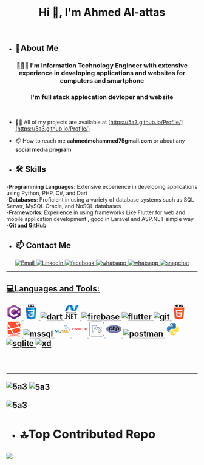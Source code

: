 <h1 align="center" style='color=red'>Hi 👋, I'm Ahmed Al-attas</h1><br>

- ## 🧑About Me
<h3 align="center">👋👨‍💻 I'm Information Technology Engineer with extensive experience in developing applications and websites for computers and smartphone</h3>
<h3 align="center">I'm full stack applecation devloper and website</h3><br>


- 👨‍💻 All of my projects are available at [https://5a3.github.io/Profile/](https://5a3.github.io/Profile/)

- 📫 How to reach me **aahmedmohammed75gmail.com** or about any **social media program**
- ## 🛠️ Skills
-**Programming Languages**: Extensive experience in developing applications using Python, PHP, C#, and Dart<br> 
-**Databases**: Proficient in using a variety of database systems such as SQL Server, MySQL Oracle, and NoSQL databases<br> 
-**Frameworks**: Experience in using frameworks Like Flutter for web and mobile application development , good in Laravel and ASP.NET simple way<br> 
-**Git and GitHub**

- ## 📫 Contact Me
 <p align="center">
  <a href="mailto:aahmedmohammed75gmail.com@gmail.com">
    <img src="https://img.icons8.com/color/48/000000/email.png" alt="Email" width="40" height="40"/>
  </a>
  <a href="https://ye.linkedin.com/in/ahmed-mohammed-alattas-528b8627a?trk=people-guest_people_search-card">
    <img src="https://img.icons8.com/color/48/000000/linkedin.png" alt="LinkedIn" width="40" height="40"/>
  </a>
 <a href="https://www.instagram.com/AHMED_ALATTAS910/"style="--i:8"
    <img src="https://img.icons8.com/color/48/000000/instagram.png" alt="instagram" width="40" height="40"/>
  </a>
     <a href="https://www.facebook.com/people/%D8%A3%D8%AD%D9%85%D8%AF-%D8%A7%D9%84%D8%B9%D8%B7%D8%A7%D8%B3/pfbid0k8TmdPYmUZrsdcN5crMQBcBuRWtgyJmn9eMQqTncFbC3ZjviVaaaSiNuAQkRpMpXl/?mibextid=ZbWKwL" </a>
   <img src="https://img.icons8.com/color/48/000000/facebook" alt="facebook" width="40" height="40"/>
  <a href="https://api.whatsapp.com/send?phone=+967716226912"style="--i:8"</a>
     <img src="https://img.icons8.com/color/48/000000/whatsapp" alt="whatsapp" width="40" height="40"/>
     <a href="https://github.com/5a3"style="--i:8"</a>
     <img src="https://img.icons8.com/color/48/000000/github" alt="whatsapp" width="40" height="40"/>
    <a href="https://www.snapchat.com/add/a3ats?share_id=RcrITGti-zw&locale=ar-EG"style="--i:8"  </a>
     <img src="https://img.icons8.com/color/48/000000/snapchat" alt="snapchat" width="40" height="40"/>
    
</p>
<hr>
<h2 align="left">💻Languages and Tools:
<!-- Badges from https://github.com/Ileriayo/markdown-badges -->
<p align="left"> <a href="https://www.w3schools.com/cs/" target="_blank" rel="noreferrer"> <img src="https://raw.githubusercontent.com/devicons/devicon/master/icons/csharp/csharp-original.svg" alt="csharp" width="40" height="40"/> </a> <a href="https://www.w3schools.com/css/" target="_blank" rel="noreferrer"> <img src="https://raw.githubusercontent.com/devicons/devicon/master/icons/css3/css3-original-wordmark.svg" alt="css3" width="40" height="40"/> </a> <a href="https://dart.dev" target="_blank" rel="noreferrer"> <img src="https://www.vectorlogo.zone/logos/dartlang/dartlang-icon.svg" alt="dart" width="40" height="40"/> </a> <a href="https://dotnet.microsoft.com/" target="_blank" rel="noreferrer"> <img src="https://raw.githubusercontent.com/devicons/devicon/master/icons/dot-net/dot-net-original-wordmark.svg" alt="dotnet" width="40" height="40"/> </a> <a href="https://firebase.google.com/" target="_blank" rel="noreferrer"> <img src="https://www.vectorlogo.zone/logos/firebase/firebase-icon.svg" alt="firebase" width="40" height="40"/> </a> <a href="https://flutter.dev" target="_blank" rel="noreferrer"> <img src="https://www.vectorlogo.zone/logos/flutterio/flutterio-icon.svg" alt="flutter" width="40" height="40"/> </a> <a href="https://git-scm.com/" target="_blank" rel="noreferrer"> <img src="https://www.vectorlogo.zone/logos/git-scm/git-scm-icon.svg" alt="git" width="40" height="40"/> </a> <a href="https://www.w3.org/html/" target="_blank" rel="noreferrer"> <img src="https://raw.githubusercontent.com/devicons/devicon/master/icons/html5/html5-original-wordmark.svg" alt="html5" width="40" height="40"/> </a> <a href="https://laravel.com/" target="_blank" rel="noreferrer"> <img src="https://raw.githubusercontent.com/devicons/devicon/master/icons/laravel/laravel-plain-wordmark.svg" alt="laravel" width="40" height="40"/> </a> <a href="https://www.microsoft.com/en-us/sql-server" target="_blank" rel="noreferrer"> <img src="https://www.svgrepo.com/show/303229/microsoft-sql-server-logo.svg" alt="mssql" width="40" height="40"/> </a> <a href="https://www.mysql.com/" target="_blank" rel="noreferrer"> <img src="https://raw.githubusercontent.com/devicons/devicon/master/icons/mysql/mysql-original-wordmark.svg" alt="mysql" width="40" height="40"/> </a> <a href="https://www.oracle.com/" target="_blank" rel="noreferrer"> <img src="https://raw.githubusercontent.com/devicons/devicon/master/icons/oracle/oracle-original.svg" alt="oracle" width="40" height="40"/> </a> <a href="https://www.photoshop.com/en" target="_blank" rel="noreferrer"> <img src="https://raw.githubusercontent.com/devicons/devicon/master/icons/photoshop/photoshop-line.svg" alt="photoshop" width="40" height="40"/> </a> <a href="https://www.php.net" target="_blank" rel="noreferrer"> <img src="https://raw.githubusercontent.com/devicons/devicon/master/icons/php/php-original.svg" alt="php" width="40" height="40"/> </a> <a href="https://postman.com" target="_blank" rel="noreferrer"> <img src="https://www.vectorlogo.zone/logos/getpostman/getpostman-icon.svg" alt="postman" width="40" height="40"/> </a>
<a href="https://www.python.org" target="_blank" rel="noreferrer"> <img src="https://raw.githubusercontent.com/devicons/devicon/master/icons/python/python-original.svg" alt="python" width="40" height="40"/> </a> <a href="https://www.sqlite.org/" target="_blank" rel="noreferrer"> <img src="https://www.vectorlogo.zone/logos/sqlite/sqlite-icon.svg" alt="sqlite" width="40" height="40"/> </a> <a href="https://www.adobe.com/products/xd.html" target="_blank" rel="noreferrer"> <img src="https://cdn.worldvectorlogo.com/logos/adobe-xd.svg" alt="xd" width="40" height="40"/> </a> </p>
<br>
 <hr>
<p><img align="left" src="https://github-readme-stats.vercel.app/api/top-langs?username=5a3&show_icons=true&locale=en&layout=compact&theme=radical" alt="5a3" /></p>

<p>&nbsp;<img align="center" src="https://github-readme-stats.vercel.app/api?username=5a3&show_icons=true&locale=en&theme=radical" alt="5a3" /></p>

<p><img align="center" src="https://github-readme-streak-stats.herokuapp.com/?user=5a3&theme=radical" alt="5a3" /></p>

- ## 🔝Top Contributed Repo
![](https://github-contributor-stats.vercel.app/api?username=5a3&limit=5&theme=dark&combine_all_yearly_contributions=true)
